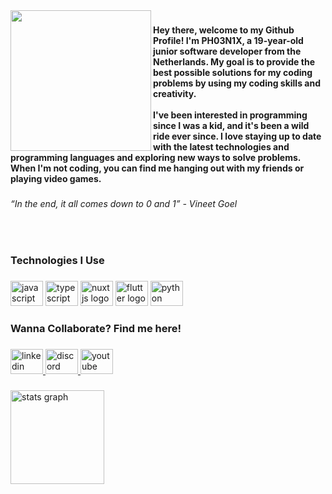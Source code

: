 <img align="left" height="225" src="https://avatars.githubusercontent.com/u/37909618?v=4"  />

###

<h4 align="left">Hey there, welcome to my Github Profile! I'm PH03N1X, a 19-year-old junior software developer from the Netherlands. My goal is to provide the best possible solutions for my coding problems by using my coding skills and creativity.<br><br>I've been interested in programming since I was a kid, and it's been a wild ride ever since. I love staying up to date with the latest technologies and programming languages and exploring new ways to solve problems. When I'm not coding, you can find me hanging out with my friends or playing video games.</h4>

###

<h6 align="left">“In the end, it all comes down to 0 and 1” - Vineet Goel</h6>

###

<br clear="both">

<h3 align="left">Technologies I Use</h3>

###

<div align="left">
  <img src="https://cdn.jsdelivr.net/gh/devicons/devicon/icons/javascript/javascript-original.svg" height="40" width="52" alt="javascript logo"  />
  <img src="https://cdn.jsdelivr.net/gh/devicons/devicon/icons/typescript/typescript-original.svg" height="40" width="52" alt="typescript logo"  />
  <img src="https://cdn.jsdelivr.net/gh/devicons/devicon/icons/nuxtjs/nuxtjs-original.svg" height="40" width="52" alt="nuxtjs logo"  />
  <img src="https://cdn.jsdelivr.net/gh/devicons/devicon/icons/flutter/flutter-original.svg" height="40" width="52" alt="flutter logo"  />
  <img src="https://cdn.jsdelivr.net/gh/devicons/devicon/icons/python/python-original.svg" height="40" width="52" alt="python logo"  />
</div>

###

<h3 align="left">Wanna Collaborate? Find me here!</h3>

###

<div align="left">
  <a href="https://www.linkedin.com/in/florian-kempe/" target="_blank">
    <img src="https://raw.githubusercontent.com/maurodesouza/profile-readme-generator/master/src/assets/icons/social/linkedin/default.svg" width="52" height="40" alt="linkedin logo"  />
  </a>
  <a href="https://discord.ph03n1x.xyz" target="_blank">
    <img src="https://raw.githubusercontent.com/maurodesouza/profile-readme-generator/master/src/assets/icons/social/discord/default.svg" width="52" height="40" alt="discord logo"  />
  </a>
  <a href="https://ph03n1x.xyz" target="_blank">
    <img src="https://raw.githubusercontent.com/maurodesouza/profile-readme-generator/master/src/assets/icons/social/youtube/default.svg" width="52" height="40" alt="youtube logo"  />
  </a>
</div>

###

<div align="left">
  <img src="https://github-readme-stats.vercel.app/api?username=FlorianKempe&hide_title=true&hide_rank=true&show_icons=true&include_all_commits=true&count_private=true&disable_animations=false&theme=dracula&locale=en&hide_border=true&order=1" height="150" alt="stats graph"  />
</div>

###
